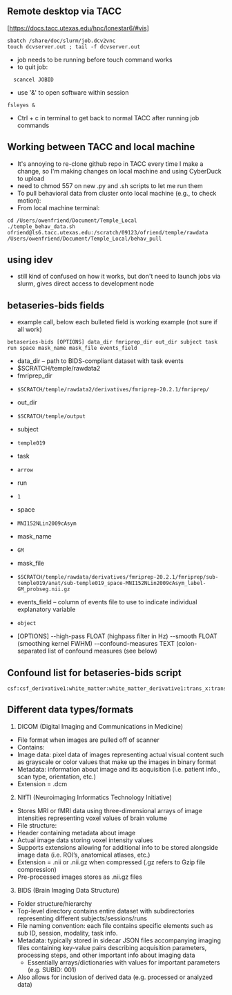 ## Remote desktop via TACC
[https://docs.tacc.utexas.edu/hpc/lonestar6/#vis]
```
sbatch /share/doc/slurm/job.dcv2vnc
touch dcvserver.out ; tail -f dcvserver.out
```
* job needs to be running before touch command works
* to quit job:
```
  scancel JOBID
```
* use '&' to open software within session
```
fsleyes &
```
* Ctrl + c in terminal to get back to normal TACC after running job commands


## Working between TACC and local machine
* It's annoying to re-clone github repo in TACC every time I make a change, so I'm making changes on local machine and using CyberDuck to upload
*   need to chmod 557 on new .py and .sh scripts to let me run them
* To pull behavioral data from cluster onto local machine (e.g., to check motion):
*   From local machine terminal:
```
cd /Users/owenfriend/Document/Temple_Local
./temple_behav_data.sh ofriend@ls6.tacc.utexas.edu:/scratch/09123/ofriend/temple/rawdata /Users/owenfriend/Document/Temple_Local/behav_pull
```

## using idev
* still kind of confused on how it works, but don't need to launch jobs via slurm, gives direct access to development node

## betaseries-bids fields
* example call, below each bulleted field is working example (not sure if all work)
```
betaseries-bids [OPTIONS] data_dir fmriprep_dir out_dir subject task run space mask_name mask_file events_field
```
* data_dir – path to BIDS-compliant dataset with task events
*   $SCRATCH/temple/rawdata2
*	fmriprep_dir
*	  $SCRATCH/temple/rawdata2/derivatives/fmriprep-20.2.1/fmriprep/
*	out_dir
*	  $SCRATCH/temple/output
*	subject
*	  temple019
*	task
*	  arrow
*	run
*	  1
*	space
*	  MNI152NLin2009cAsym
*	mask_name
*	  GM
*	mask_file
*	  $SCRATCH/temple/rawdata/derivatives/fmriprep-20.2.1/fmriprep/sub-temple019/anat/sub-temple019_space-MNI152NLin2009cAsym_label-GM_probseg.nii.gz
*	events_field – column of events file to use to indicate individual explanatory variable
*	  object

* [OPTIONS]
--high-pass FLOAT (highpass filter in Hz)
--smooth FLOAT (smoothing kernel FWHM)
--confound-measures TEXT (colon-separated list of confound measures (see below)


## Confound list for betaseries-bids script
```
csf:csf_derivative1:white_matter:white_matter_derivative1:trans_x:trans_x_derivative1:trans_y:trans_y_derivative1:trans_z:trans_z_derivative1:rot_x:rot_x_derivative1:rot_y:rot_y_derivative1:rot_z:rot_z_derivative1
```

## Different data types/formats
1. DICOM (Digital Imaging and Communications in Medicine)
*  File format when images are pulled off of scanner
*  Contains:
  *   Image data: pixel data of images representing actual visual content such as grayscale or color values that make up the images in binary format
  * Metadata: information about image and its acquisition (i.e. patient info., scan type, orientation, etc.)
  *	Extension = .dcm
2. NIfTI (Neuroimaging Informatics Technology Initiative)
*	Stores MRI or fMRI data using three-dimensional arrays of image intensities representing voxel values of brain volume
*	File structure:
  * Header containing metadata about image
  * Actual image data storing voxel intensity values
*	Supports extensions allowing for additional info to be stored alongside image data (i.e. ROI’s, anatomical atlases, etc.)
*	Extension = .nii or .nii.gz when compressed (.gz refers to Gzip file compression)
  *	Pre-processed images stores as .nii.gz files
3. BIDS (Brain Imaging Data Structure)
*	Folder structure/hierarchy
  *	Top-level directory contains entire dataset with subdirectories representing different subjects/sessions/runs
  * File naming convention: each file contains specific elements such as sub ID, session, modality, task info.
  * Metadata: typically stored in sidecar JSON files accompanying imaging files containing key-value pairs describing acquisition parameters, processing steps, and other important info about imaging data
    * Essentially arrays/dictionaries with values for important parameters (e.g. SUBID: 001)
  * Also allows for inclusion of derived data (e.g. processed or analyzed data)
